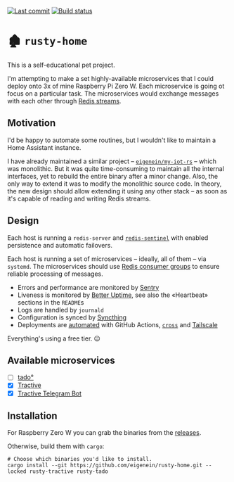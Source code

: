 [![Last commit](https://img.shields.io/github/last-commit/eigenein/rusty-home?logo=github)](https://github.com/eigenein/rusty-home/commits/master)
[![Build status](https://github.com/eigenein/rusty-home/actions/workflows/check.yaml/badge.svg)](https://github.com/eigenein/rusty-home/actions)

# 🏚 `rusty-home`

This is a self-educational pet project.

I'm attempting to make a set highly-available microservices that I could deploy onto 3x of mine Raspberry Pi Zero W. Each microservice is going ot focus on a particular task. The microservices would exchange messages with each other through [Redis streams](https://redis.io/docs/manual/data-types/streams/).

## Motivation

I'd be happy to automate some routines, but I wouldn't like to maintain a Home Assistant instance.

I have already maintained a similar project – [`eigenein/my-iot-rs`](https://github.com/eigenein/my-iot-rs) – which was monolithic. But it was quite time-consuming to maintain all the internal interfaces, yet to rebuild the entire binary after a minor change. Also, the only way to extend it was to modify the monolithic source code. In theory, the new design should allow extending it using any other stack – as soon as it's capable of reading and writing Redis streams.

## Design

Each host is running a `redis-server` and [`redis-sentinel`](https://redis.io/docs/manual/sentinel/) with enabled persistence and automatic failovers.

Each host is running a set of microservices – ideally, all of them – via `systemd`. The microservices should use [Redis consumer groups](https://redis.io/docs/manual/data-types/streams/#consumer-groups) to ensure reliable processing of messages.

- Errors and performance are monitored by [Sentry](https://sentry.io/)
- Liveness is monitored by [Better Uptime](https://betteruptime.com/), see also the «Heartbeat» sections in the `README`s
- Logs are handled by `journald`
- Configuration is synced by [Syncthing](https://syncthing.net/)
- Deployments are [automated](.github/workflows/publish.yaml) with GitHub Actions, [`cross`](https://github.com/cross-rs/cross) and [Tailscale](https://tailscale.com/)

Everything's using a free tier. 😉

## Available microservices

- [ ] [tado°](rusty-tado)
- [x] [Tractive](rusty-tractive)
- [x] [Tractive Telegram Bot](rusty-tractive-telegram-bot)

## Installation

For Raspberry Zero W you can grab the binaries from the [releases](https://github.com/eigenein/rusty-home/releases).

Otherwise, build them with `cargo`:

```shell
# Choose which binaries you'd like to install.
cargo install --git https://github.com/eigenein/rusty-home.git --locked rusty-tractive rusty-tado
```
